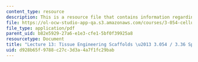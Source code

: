 ```yaml
---
content_type: resource
description: This is a resource file that contains information regarding lecture 13.
file: https://ol-ocw-studio-app-qa.s3.amazonaws.com/courses/3-054-cellular-solids-structure-properties-and-applications-spring-2015/d928b65f9788c27c3d3a4a7f1fc29bab_MIT3_054S15_L13_tiss.pdf
file_type: application/pdf
parent_uid: b82e5929-27a6-e1e3-cfe1-5bf0f39925a8
resourcetype: Document
title: "Lecture 13: Tissue Engineering Scaffolds \u2013 3.054 / 3.36 Spring 2015"
uid: d928b65f-9788-c27c-3d3a-4a7f1fc29bab
---
```

